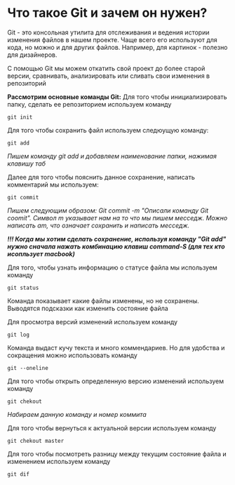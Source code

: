 # **Что такое Git и зачем он нужен?**

Git - это консольная утилита для отслеживания и ведения истории изменения файлов в нашем проекте. Чаще всего его используют для кода, но можно и для других файлов. Например, для картинок - полезно для дизайнеров.

С помощью Git мы можем откатить свой проект до более старой версии, сравнивать, анализировать или сливать свои изменения в репозиторий

 **Рассмотрим основные команды Git:**
Для того чтобы инициализировать папку, сделать ее репозиторием используем команду 

    git init
 Для того чтобы сохранить файл используем следюущую команду:

    git add
*Пишем команду git add и добавляем наименование папки, нажимая клавишу таб*

Далее для того чтобы пояснить данное сохранение, написать комментарий мы используем:

    git commit
*Пишем следующим образом: Git commit -m "Описали команду Git coomit". Символ m указывает нам на то что мы пишем месседж. Можно написать am, что означает сохранить и написать месседж.*

***!!! Когда мы хотим сделать сохранение, используя команду "Git add" нужно сначала нажать комбинацию клавиш command-S (для тех кто исопльзует macbook)***

Для того, чтобы узнать информацию о статусе файла мы используем команду

    git status
Командa показывает какие файлы изменены, но не сохранены. Выводятся подсказки как изменить состояние файла

Для просмотра версий изменений используем команду

    git log
Команда выдаст кучу текста и много коммендариев. Но для удобства и сокращения можно использовать команду 

    git --oneline

Для того чтобы открыть определенную версию изменений используем команду 

    git chekout
*Набираем данную команду и номер коммита*

Для того чтобы вернуться к актуальной версии используем команду

    git chekout master

Для того чтобы посмотреть разницу между текущим состояние файла и изменением используем команду

    git dif